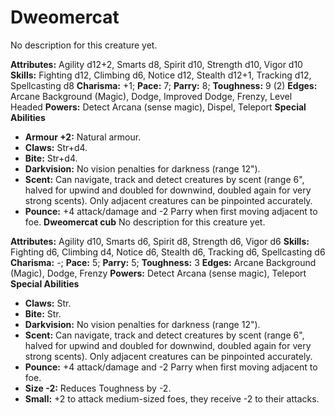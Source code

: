 # Dweomercat

No description for this creature yet.

**Attributes:** Agility d12+2, Smarts d8, Spirit d10, Strength d10,
Vigor d10
**Skills:** Fighting d12, Climbing d6, Notice d12, Stealth d12+1,
Tracking d12, Spellcasting d8
**Charisma:** +1; **Pace:** 7; **Parry:** 8; **Toughness:** 9 (2)
**Edges:** Arcane Background (Magic), Dodge, Improved Dodge, Frenzy,
Level Headed
**Powers:** Detect Arcana (sense magic), Dispel, Teleport
**Special Abilities**

- **Armour +2:** Natural armour.
- **Claws:** Str+d4.
- **Bite:** Str+d4.
- **Darkvision:** No vision penalties for darkness (range 12").
- **Scent:** Can navigate, track and detect creatures by scent (range
6", halved for upwind and doubled for downwind, doubled again for very
strong scents). Only adjacent creatures can be pinpointed accurately.
- **Pounce:** +4 attack/damage and -2 Parry when first moving adjacent
to foe.
**Dweomercat cub**
No description for this creature yet.

**Attributes:** Agility d10, Smarts d6, Spirit d8, Strength d6, Vigor
d6
**Skills:** Fighting d6, Climbing d4, Notice d6, Stealth d6, Tracking
d6, Spellcasting d6
**Charisma:** -; **Pace:** 5; **Parry:** 5; **Toughness:** 3
**Edges:** Arcane Background (Magic), Dodge, Frenzy
**Powers:** Detect Arcana (sense magic), Teleport
**Special Abilities**

- **Claws:** Str.
- **Bite:** Str.
- **Darkvision:** No vision penalties for darkness (range 12").
- **Scent:** Can navigate, track and detect creatures by scent (range
6", halved for upwind and doubled for downwind, doubled again for very
strong scents). Only adjacent creatures can be pinpointed accurately.
- **Pounce:** +4 attack/damage and -2 Parry when first moving adjacent
to foe.
- **Size -2:** Reduces Toughness by -2.
- **Small:** +2 to attack medium-sized foes, they receive -2 to their
attacks.
